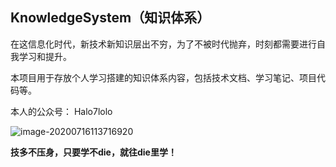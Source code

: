 ## KnowledgeSystem（知识体系）
在这信息化时代，新技术新知识层出不穷，为了不被时代抛弃，时刻都需要进行自我学习和提升。

本项目用于存放个人学习搭建的知识体系内容，包括技术文档、学习笔记、项目代码等。

本人的公众号： Halo7lolo

![image-20200716113716920](https://cdn.jsdelivr.net/gh/cuteSoul/imgbed/img/image-20200716113716920.png)

**技多不压身，只要学不die，就往die里学！**


